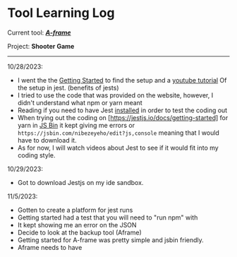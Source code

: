 # Tool Learning Log

Current tool: ***[A-frame](https://aframe.io/)***

Project: **Shooter Game**

---

10/28/2023:
* I went the the [Getting Started](https://jestjs.io/docs/getting-started) to find the setup and a [youtube tutorial](https://www.youtube.com/watch?v=FgnxcUQ5vho&ab_channel=WebDevSimplified) Of the setup in jest. (benefits of jests)
* I tried to use the code that was provided on the website, however, I didn't understand what npm or yarn meant
* Reading if you need to have Jest [installed](https://stackoverflow.com/questions/69559370/jest-without-npm-or-yarn) in order to test the coding out
* When trying out the coding on [https://jestjs.io/docs/getting-started] for yarn in [JS Bin](https://jsbin.com/nibezeyeho/edit?js,console) it kept giving me errors or `https://jsbin.com/nibezeyeho/edit?js,console` meaning that I would have to download it.
* As for now, I will watch videos about Jest to see if it would fit into my coding style.

10/29/2023:
* Got to download Jestjs on my ide sandbox.

11/5/2023:
* Gotten to create a platform for jest runs
* Getting started had a test that you will need to "run npm" with
* It kept showing me an error on the JSON
* Decide to look at the backup tool (Aframe)
* Getting started for A-frame was pretty simple and jsbin friendly.
* Aframe needs to have <script> before the <a-scene>

11/13/2023:
* Discussed with Shubata about what do to for the freedom project
* Plan on using the [360](https://aframe.io/examples/showcase/sky/)
* Shubata gave me a [video](https://www.youtube.com/watch?v=ZFTSLHd7xgY)
* Another link from the demo in [A-Frame](https://github.com/aframevr/aframe/blob/master/examples/test/video/index.html)
* Considering both the video and the link they both have `video id (and/or) src` <-- this is a lot like the HTML img id (which gives the img variable a name) and src is the link or file for the video)
* `<videosphere src>` <-- for the 360 videos and depending on the video's length and width has a rotation [00, 00, 00]
* Loops
* Autoplay loop can be true or false (true means keep playing) (false stop playing)
* Came across an error with Jsbin when tinkering with the demo with autoplay false.
* When testing loops (with A-frame) right-click and turn off the loop.
* Play and Pause can be used by javascript `play-pause`

11/20/2023:
* Experimented with [Responsive UI](https://aframe.io/examples/showcase/responsiveui/)
* By using the Inspect Scene
* Whenever you click on the element it focuses on that element
* Uses `<a-entity>` for a lot of these elements and projects
* Decided to look at the [entity](https://aframe.io/docs/1.5.0/core/entity.html) element
* entity itself does not do anything
* The functions of entities are to attach `geometry`, `material`, and `light`
* Example: `<a-entity geometry="primitive: box" material="color: red"
          light="type: point; intensity: 2.0">`
* Adding this to the example made the model more realistic
* You can also add components  to the `<a-entity>` like camera or sound
* Add .(that type of component)
* I believe that using the `<a-entity>` seems more like an id in HTML however you could adjust and also put javascript in it as well

11/27/2023
* Shubata gave me a helpful [video](https://www.youtube.com/watch?v=HrLsr-nzZGA)
* I created a tinker place in my ide sandbox
* In the video it explains the `<a-cursor>`
* Explains that `<a-cursor>` when the player selects the object, the object is selected in the coding
* Raycaster is a way to extend a line towards a place and check if it is near or on another object/entity
* Fuse is a timer
* Fusetimeout is the amount of time in the timer <-- this goes my milliseconds
`<a-cursor fuse="true" fusetimeout="8000"></a-cursor>`
* When doing raycaster be careful and choose what object should be selected to be a raycaster because it will generally pick everything the player chooses
* Raycaster seems to have a small circle in the middle of the screen
`<a-entity camera position="0 2 0" look-control wasd-controls>`
* When camera positioning is also critical because  it starts the user off with this position
* Controls of look can make you move your cursor along with your POV so whenever you left-click it changes the POV
* Controls of wasd the POV would move forward, backward, sideways if you press wasd
* With the controls you have to be organized with them. If the controls of wasd are spelled wrong then the whole coding doesn't work.
* In the sandbox, following the video I couldn't access my website so I had to switch to jsbin
* Whenever doing the coding do it in jsbin and paste the coding to the sandbox so next time referring to that topic go back on the sandbox and try to keep it organized.

12/04/2023
* I went back to the A-frame and sought something that might be helpful towards our game.
* [Shadow](https://aframe.io/docs/1.5.0/components/shadow.html)
* Shadows are used for a more realistic touch in the model
* You would need to have `<a-entity light="type:directional; castShadow:true;" position="1 1 1"></a-entity>`
* The castShadow has to be true
* As well as the compound of [light](https://aframe.io/docs/1.5.0/components/light.html#configuring-shadows)
* The coding depends on what you would like on the model
* For `intensity` this is used to light up the top of the model.
* It can be used like: <a-entity light= intensity: 1.5 </a-entity>
* Another idea is positioning
* I thought that positioning was just to position the models' angle
* It made me curious about what positioning for light does
* Position is supposed to be for the light source when you can adjust where you want the light source to be from
* The coding for positioning is just like the other model coding: `position="1 1 1"`
--> blog 1

12/18/2023 - 1/8/2024
* Discuss what to learn with Shubata
* We wanted to learn about the components given in A-frame
* We would both be learning [Animation](https://aframe.io/docs/1.5.0/components/animation.html) and [Laser-control](https://aframe.io/docs/1.5.0/components/laser-controls.html)
* We decided to split up the work and whatever is more interesting for us
* I picked Laser-control and Shubata picked Animation
* DoF --> degree of freedom = movement in a limited space
* They require rotation, input, and laser-based interaction
* Laser controls contain a lot of different components to create different visuals, but it doesn't work.
* The compounds for Laser-controls are [vive-controls](https://aframe.io/docs/1.5.0/components/vive-controls.html), [oculus-touch-controls](https://aframe.io/docs/1.5.0/components/oculus-touch-controls.html), and [windows-motion-controls](https://aframe.io/docs/1.5.0/components/windows-motion-controls.html)
* For the [vive-controls](https://aframe.io/docs/1.5.0/components/vive-controls.html) you will need to understand the tracked controls (which are used for VR controls) <-- I believe that it won't be too useful for me since I cannot test it.
* Vive-controls are used for controls from different uses to complete a game. For example, controllers, buttons, hand, model, etc.
* In case we are going to use this feature, this would be an example of the code: `<a-entity vive-controls="hand: left"></a-entity>`
* The same goes to the [oculus-touch-controls](https://aframe.io/docs/1.5.0/components/oculus-touch-controls.html)and [windows-motion-controls](https://aframe.io/docs/1.5.0/components/windows-motion-controls.html)
* Those components explain the coding for the controls and how to code them
* Nextly, I will be focusing on the laser-controls, which besides all the controls, it needs the component of cursor and raycaster.
* Based on the document it explains that the cursor is used to help the certain area that is in the cursor is in.
* The Raycaster is used for the drawing of the lasers.
* I followed a [tutorial](https://www.youtube.com/watch?v=vQ85u3dzmZY&ab_channel=clarecreate) to get a clear understanding and to tinker the coding with them.
* The tutorial recommends using foxfire to help with a visual representation about the VR
* So far I gotten in my coding:
```
<a-scene school-playground>
    <a-entity superhands d="rightHand" hand-controls="hand: right: handModelStrle: lowPoly; color:black></a-entity>laser-controls="hand: left"></a-entity>
  <a-box
    position="-1.5 1.5 -3"
     color="yellow"
      animation="property:rotation; from: 0 0 0 to: 360 360 0; dur:2000; startEvents:click;"
    ></a-box>
</a-scene>
```
* As explained in the video
* The lowPoly in the hand-controls makes the model of the hand
* [Superhands](https://github.com/c-frame/aframe-super-hands-component) can make the object more interactive by making it have the ability of being hoverable, clickable, grabbable, stretchable, draggable, and droppable
* When trying to tinker with this coding, I realized how hard it can be to test the VR version.
* All that showed up in the coding for Jsbin was the yellow box, however it was interactive towards the keyboard and mouse.

1/13/2024
* I was browsing the official documents for the A-frame model
* Found something that interests me
* [obj-model](https://aframe.io/docs/1.5.0/components/obj-model.html)
* This is used for loading in an image but by using an.MTL file
* It would look something like this: `<a-asset-item id="tree-obj" src="/path/to/tree.obj"></a-asset-item>`
* The obj model has two properties:
* obj and mtl
* obj is more common than mtl because it uses the generic file
* You could use obj + mtl for url or filing
* File: `<a-asset-item id="tree-mtl" src="/path/to/tree.mtl"></a-asset-item>`
* URL: `<a-entity obj-model="obj: url(...);`

1/21 - 1/29/2024
* Digging deeper into the [Asset Management System](https://aframe.io/docs/1.5.0/core/asset-management-system.html)
* This system is for support and better performance in the coding
* Used for "preloading assets"
* Usually if you using A-frame, this is normally used for creating games and helping them load
* Normally you would use `<a-assist>` and `<a-scene>` with these elements
* `<a-asset-item>, <audio>, <img>, and <video>`
* Doesn't create any load-outs or errors if they have a time limit
Example:
```
  <a-assets>
  <video id="pig" src="pig.mp4">
  <audio id="oink" src="oink.mp3"></audio>
 </a-assets>
```
* After the time goes out for the audio and video replaying (depending on the coding)
* Preloading can be used to avoiding wait time for things to load
* Preventions of preloading audio and videos are:
* `autoplay` <- audio
* `preload="auto"` <- video
```
<a-scene>
  <a-assets>
    <audio src="something.mp3" autoplay></audio>
    <video src="random.mp4" preload="auto"></video>
  </a-assets>
</a-scene>
```
* You could have a timeout before reaching a scene (load)
* `<a-assets timeout="3000">`
* Ideally you would want the timer to be 3 seconds
* It also goes by muliseconds
* I think that with this system it might be helpful to understand because since imgs and videos that are planned to be used in our game

2/2/2024
* [Mixin](https://aframe.io/docs/1.5.0/core/mixins.html)
* Mixin is used to reuse common sets of compounds
* It is usually placed in an id
* For example:
```
    <a-mixin id="red" material="color: red"></a-mixin>
    <a-mixin id="blue" material="color: blue"></a-mixin>
    <a-mixin id="cube" geometry="primitive: box"></a-mixin>
```
* Then after that is in the `<a-assets>`
```
  <a-entity mixin="red cube"></a-entity>
  <a-entity mixin="blue cube"></a-entity>
```
* This should appear with a red cube and a blue cube.
* Due to the mixin taking all the command names and entering the color and properties in the entity
* The mixin, if it is combined with the names then would create an entity that combines all the things that were provided (that you commanded)
* If the mixin had two of the same properties (same color, or shape) the last one would appear
* `<a-entity mixin="red blue cube">`
* This would be red, but blue would show up because it is the last of the color
* Mixin is used for convenience when coding the same properties, and also combining properties
* I would most likely use this for my freedom project

--> blog 2

3/2/2024
* After creating the MVP, me and my partner decided to start working on the setting
* My partner found this [video](https://www.youtube.com/watch?v=K_1RdCVuu98) that could be helpful for us to do
* Also this [environment component](https://github.com/supermedium/aframe-environment-component)
* This environment component helps us find the setting for the game (just the visuals of the floor/map)
* After that we wanted to pick what type of environment we could pick out and we chose for now to do the default of it
* Me and my partner decided to build a model of a building to be used for later developments
* I struggled a lot with the placement of the windows
* I tried to shrink the box by putting width and height by 1
* Example:
```html
<a-box position="-7 0 12" color="#8b0000" width="4" height="20" depth="4"></a-box> // <-- this is the initial (building)
<a-box position="-7 0 12" color="#8b0000" width="1" height="1" depth="4"></a-box> // <-- this is the initial (window)
```
* I believe that it does still look a bit rectangle but it is covered in the building
* I changed the positioning to half of everything:
```html
<a-box position="-3.5 0 6" color="#8b0000" width="1" height="1" depth="3"></a-box> // <-- this is the initial (first window)
<a-box position="-6.2 5 12.8" color="#8b0000" width="1" height="1" depth="3"></a-box> // <-- this is the initial (finial window)
```
* The first window was off the building, which was hard for me to fix, and I also didn't know what was wrong because I split the building position into half
* Then after a few tinkering moments I found that increasing "0" and "12" in position would've been better because it could move the window more up in the building
* The width was too far for the range, so I would put not too much apart from the box position but relatively close to the initial position.
* Then my partner helped me create details for the building by using an image on by using "scr" in the model of the box
  ```
  <a-box src="https://i.imgur.com/mYmmbrp.jpg"
  ```
  3/4/2024
  * After working on my setting, it was time for the next step in the MVP
  * I had to do the buildings and cars
  * I communicated with my partner and split up the work with me doing the building and my partner doing the cars
  * For my building I've decided to use an image to make it look realistic to the model
  * `<a-box src="data:image/jpeg;base64,/9j/4AAQSkZJRgABAQAAAQABAAD/..." position="-7 0 12" color="#FFFFFF" width="4" height="20" depth="4"></a-box>`
  * This makes it so that the image would be in the model of the box
  * Then after that it was time to make the road because I had some extra time to make it
  * My partner suggests I use an `<a-plane>`
  * I didn't know what that element fully does until my partner told me what it does
  * The <a-plane> is meant for the ground
  * So what we did was `<a-plane position="20 0 20" rotation="-90 0 0" color="#000000" width ="10" height="0.5"></a-plane>`
  * This made the road at the bottom and it had a limited space
  * Then to make that road realistic, we wanted to put the yellow line in the road
  * `<a-box position="17 0 12" color="#C4A484" width="8" height="12" depth="8"></a-box>`
  * The yellow line may be a bit longer than the road, however for now since we didn't fully finish the setting and we might need adjustments  

   3/24/2024
* My partner and I wanted to adjust some of the settings for this week
* My partner created more buildings and I wanted to create a new design
* I decided to make a new car
* For the car you would need to have different shapes/models
* I wanted to have a box, sphere, and triangle
* At first, I thought that I would use the width, length, and height features however it didn't work in my favor
* The length feature didn't do much for the box:
`<a-box position="-1 3 -5"color="red" width="10" length="30" height="5"></a-box>`
* I wanted to make the box wider so I used "depth" like the building:
  <a-box position="-1 3 -5"color="red" width="10" depth="3" height="5"></a-box>
* After that I made the wheels by using the sphere shape
```
  <a-sphere position="-4 1 -5" radius="1.25" color="#000000"></a-sphere>
      <a-sphere position="2 1 -5" radius="1.25" color="#000000"></a-sphere>
```
* Creating the car wasn't bad, it was the size of the car that made it difficult.
* I also created a window for the car by using a smaller box to fix in the bigger box
  ` <a-box position="2 4 -5"color="blue" width="2" height="2" depth="3.5"></a-box> `
* To see the actual window you would need to make the depth a little higher because then it won't cause a bug or issue in that certain area of the car

03/31/2024
* Me and my partner wanted to try to make it so when you press a key, you shoot
* However, after looking at the shooting functions for multiple videos I couldn't understand the coding that was happening in javascript 
* We had a lot of videos to help guide us like:
          * https://supermedium.com/aframe-super-shooter-kit/examples/supercraft/
          * https://www.youtube.com/watch?v=q3bjSDTgUAg
          * https://www.youtube.com/watch?v=SeV7RmjxfTY
          * https://www.youtube.com/watch?v=t5Hou5QsRiE
* We reviewed it and came to realize that they had this "codechanger" website
* We tried some coding with the codechanger website like: 
`<a-cursor intersection-spawn="Event: click' mixin:voxel;"><a-cursor>`
* This didn't change anything in the code and it also didn't have a function for it
* This was supposed to be the coding to help make the player able to shoot
* Then we wanted to see if it works on the video, so we tested the starter code provided: https://replit.com/@codechangers/Targets-Starter
* The starter code wasn't working so we checked the official website for "code changers"
* The official website was shutted down and then we didn't know how to start
* We tried to use event listener: `.addEventListener("keypress", function);` but we didn't know how to start it
* After we finished our discussion I went to try out the coding without codechanger
```
    <script src="https://cdnjs.cloudflare.com/ajax/libs/aframe/1.5.0/aframe.min.js"></script>
    <script src="https://unpkg.com/aframe-environment-component@1.1.0/dist/aframe-environment-component.min.js"></script>  
  </head>
  <body>
    <a-scene id="myScene">
      <a-entity environment="preset:forest;"></a-entity>
      <a-plane id="floor" static-body height="1000" width="1000" position="0 -0.02 0" color="black" rotation="-90 0 0"></a-plane>
      <a-camera id="myCamera" position="0 1 0">
        <a-cursor = "event: keypress; mixin: voxel"></a-cursor>
```
04/7/24
* Me and my partner was conflicted and found that the shooter function was more difficult than we expect
* We decided to go look at some functions on how to throw in an A-frame
* Went to research at three.js because a-frame was is part in three.js
* In three.js it has this [physic](https://threejs-journey.com/lessons/physics#ammo-js)
* I also saw this [video](https://www.youtube.com/watch?v=30bO8SBIZYw)
* In the video you can be able to use a raycaster when shooting a ball
```
function onMouseDown(event){
          mouseCoords.set // set the mouse on the origin
          (event.clientX / innerWidth) * 2 - 1,
          - (event.clientY / innerHeight) * 2 + 1
);
raycaster.setFromCamera(mouseCoords,Camera)
```
* This coding helps set up the initial mouse coordinates and camera
* After that code, you will need to have [ammo.js](https://github.com/kripken/ammo.js/?tab=readme-ov-file)
* The video also provided us with the addeventlistener
```
function addEventHandlers(){
          event.addEventListener('mousedown', onMouseDown, false)
```
* The raycaster function would have to have a follow-up of coding from the `addEventHandlers()` to function after the mouse shoots
* I will be discussing more with my partner about this video and to see if it'll help with our project. However, I believe that it is useful to have because three.js has physics to make the ball shoot and slowly go down
* It also confirms my thinking about the addEventListener into the code for shooting
04/14/2024
* Me and my partner were discussing three.js and we were watching the video that I found last week
* I installed Three.js and tried to work link both three.js and a-frame
* I also introduced physics to my partner
* Since codechangers was still down I wanted to research an alternative for throwing a ball
* I also came across this `https://astokum.github.io/threejs-cannonjs-physics-simulation-3Da`
* Me and my partner found the code very confusing because we had not learned anything about three.js
* I found this concept of [raycasters](https://sbcode.net/threejs/raycaster/) on three js that might help the project if we end up doing three.js
* Raycasters are important for many purposes like showing the distance between the cameras direct from the raycaster's position
* In the example, it shows that they used the raycaster, but also when you click the mouse twice you get to spawn a triangle/
 ```
renderer.domElement.addEventListener('mousemove', onMouseMove, false)

 function onMouseMove(event: MouseEvent) {
     const mouse = {
         x: (event.clientX / renderer.domElement.clientWidth) * 2 - 1,
         y: -(event.clientY / renderer.domElement.clientHeight) * 2 + 1
     } as THREE.Vector2

          console.log(mouse)

          raycaster.setFromCamera(mouse, camera);
```
* Adding this could make it so that when the mouse is moving the mouse is being recorded by the raycaster and also the camera positioning
* Me and my partner are currently unsure for what to do for the website since the codechangers was shut down and we didn't seem to have a backup plan for the function of shooting 



<!--
* Links you used today (websites, videos, etc)
* Things you tried, progress you made, etc
* Challenges, a-ha moments, etc
* Questions you still have
* What you're going to try next
-->
